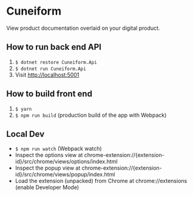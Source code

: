 # Cuneiform

View product documentation overlaid on your digital product.

## How to run back end API

1. `$ dotnet restore Cuneiform.Api`
1. `$ dotnet run Cuneiform.Api`
1. Visit <http://localhost:5001>

## How to build front end

1. `$ yarn`
1. `$ npm run build` (production build of the app with Webpack)

## Local Dev

- `$ npm run watch` (Webpack watch)
- Inspect the options view at chrome-extension://{extension-id}/src/chrome/views/options/index.html
- Inspect the popup view at chrome-extension://{extension-id}/src/chrome/views/popup/index.html
- Load the extension (unpacked) from Chrome at chrome://extensions (enable Developer Mode)

